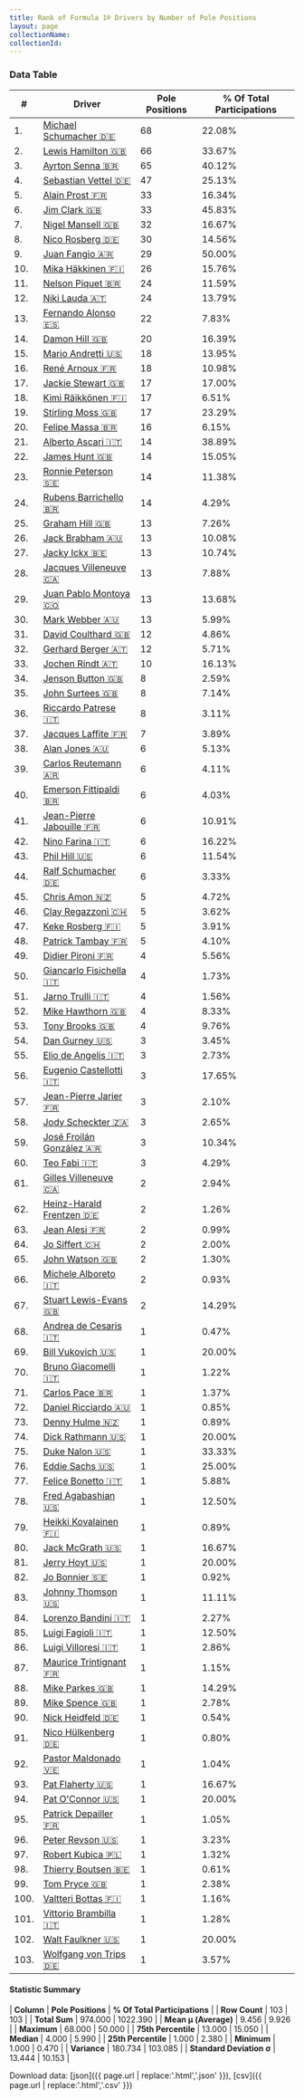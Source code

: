 ```yaml
---
title: Rank of Formula 1® Drivers by Number of Pole Positions
layout: page
collectionName: 
collectionId: 
---
```




<canvas id="chart" width="400" height="180"></canvas>
<script>
var data = {
    "datasets": [
        {
            "backgroundColor": [
                "#9C8E8D",
                "#9C8E8D",
                "#9C8E8D",
                "#9C8E8D",
                "#9C8E8D",
                "#9C8E8D",
                "#9C8E8D",
                "#9C8E8D",
                "#9C8E8D",
                "#9C8E8D",
                "#9C8E8D",
                "#9C8E8D",
                "#9C8E8D",
                "#9C8E8D",
                "#9C8E8D",
                "#9C8E8D",
                "#9C8E8D",
                "#9C8E8D",
                "#9C8E8D",
                "#9C8E8D",
                "#9C8E8D",
                "#9C8E8D",
                "#9C8E8D",
                "#9C8E8D",
                "#9C8E8D",
                "#9C8E8D",
                "#9C8E8D",
                "#9C8E8D",
                "#9C8E8D",
                "#9C8E8D",
                "#9C8E8D",
                "#9C8E8D",
                "#9C8E8D",
                "#9C8E8D",
                "#9C8E8D",
                "#9C8E8D",
                "#9C8E8D",
                "#9C8E8D",
                "#9C8E8D",
                "#9C8E8D",
                "#9C8E8D",
                "#9C8E8D",
                "#9C8E8D",
                "#9C8E8D",
                "#9C8E8D",
                "#9C8E8D",
                "#9C8E8D",
                "#9C8E8D",
                "#9C8E8D",
                "#9C8E8D",
                "#9C8E8D",
                "#9C8E8D",
                "#9C8E8D",
                "#9C8E8D",
                "#9C8E8D",
                "#9C8E8D",
                "#9C8E8D",
                "#9C8E8D",
                "#9C8E8D",
                "#9C8E8D",
                "#9C8E8D",
                "#9C8E8D",
                "#9C8E8D",
                "#9C8E8D",
                "#9C8E8D",
                "#9C8E8D",
                "#9C8E8D",
                "#9C8E8D",
                "#9C8E8D",
                "#9C8E8D",
                "#9C8E8D",
                "#9C8E8D",
                "#9C8E8D",
                "#9C8E8D",
                "#9C8E8D",
                "#9C8E8D",
                "#9C8E8D",
                "#9C8E8D",
                "#9C8E8D",
                "#9C8E8D",
                "#9C8E8D",
                "#9C8E8D",
                "#9C8E8D",
                "#9C8E8D",
                "#9C8E8D",
                "#9C8E8D",
                "#9C8E8D",
                "#9C8E8D",
                "#9C8E8D",
                "#9C8E8D",
                "#9C8E8D",
                "#9C8E8D",
                "#9C8E8D",
                "#9C8E8D",
                "#9C8E8D",
                "#9C8E8D",
                "#9C8E8D",
                "#9C8E8D",
                "#9C8E8D",
                "#9C8E8D",
                "#9C8E8D",
                "#9C8E8D",
                "#9C8E8D"
            ],
            "borderColor": [
                "#1D181E",
                "#1D181E",
                "#1D181E",
                "#1D181E",
                "#1D181E",
                "#1D181E",
                "#1D181E",
                "#1D181E",
                "#1D181E",
                "#1D181E",
                "#1D181E",
                "#1D181E",
                "#1D181E",
                "#1D181E",
                "#1D181E",
                "#1D181E",
                "#1D181E",
                "#1D181E",
                "#1D181E",
                "#1D181E",
                "#1D181E",
                "#1D181E",
                "#1D181E",
                "#1D181E",
                "#1D181E",
                "#1D181E",
                "#1D181E",
                "#1D181E",
                "#1D181E",
                "#1D181E",
                "#1D181E",
                "#1D181E",
                "#1D181E",
                "#1D181E",
                "#1D181E",
                "#1D181E",
                "#1D181E",
                "#1D181E",
                "#1D181E",
                "#1D181E",
                "#1D181E",
                "#1D181E",
                "#1D181E",
                "#1D181E",
                "#1D181E",
                "#1D181E",
                "#1D181E",
                "#1D181E",
                "#1D181E",
                "#1D181E",
                "#1D181E",
                "#1D181E",
                "#1D181E",
                "#1D181E",
                "#1D181E",
                "#1D181E",
                "#1D181E",
                "#1D181E",
                "#1D181E",
                "#1D181E",
                "#1D181E",
                "#1D181E",
                "#1D181E",
                "#1D181E",
                "#1D181E",
                "#1D181E",
                "#1D181E",
                "#1D181E",
                "#1D181E",
                "#1D181E",
                "#1D181E",
                "#1D181E",
                "#1D181E",
                "#1D181E",
                "#1D181E",
                "#1D181E",
                "#1D181E",
                "#1D181E",
                "#1D181E",
                "#1D181E",
                "#1D181E",
                "#1D181E",
                "#1D181E",
                "#1D181E",
                "#1D181E",
                "#1D181E",
                "#1D181E",
                "#1D181E",
                "#1D181E",
                "#1D181E",
                "#1D181E",
                "#1D181E",
                "#1D181E",
                "#1D181E",
                "#1D181E",
                "#1D181E",
                "#1D181E",
                "#1D181E",
                "#1D181E",
                "#1D181E",
                "#1D181E",
                "#1D181E",
                "#1D181E"
            ],
            "borderWidth": 1,
            "data": [
                68.0,
                66.0,
                65.0,
                47.0,
                33.0,
                33.0,
                32.0,
                30.0,
                29.0,
                26.0,
                24.0,
                24.0,
                22.0,
                20.0,
                18.0,
                18.0,
                17.0,
                17.0,
                17.0,
                16.0,
                14.0,
                14.0,
                14.0,
                14.0,
                13.0,
                13.0,
                13.0,
                13.0,
                13.0,
                13.0,
                12.0,
                12.0,
                10.0,
                8.0,
                8.0,
                8.0,
                7.0,
                6.0,
                6.0,
                6.0,
                6.0,
                6.0,
                6.0,
                6.0,
                5.0,
                5.0,
                5.0,
                5.0,
                4.0,
                4.0,
                4.0,
                4.0,
                4.0,
                3.0,
                3.0,
                3.0,
                3.0,
                3.0,
                3.0,
                3.0,
                2.0,
                2.0,
                2.0,
                2.0,
                2.0,
                2.0,
                2.0,
                1.0,
                1.0,
                1.0,
                1.0,
                1.0,
                1.0,
                1.0,
                1.0,
                1.0,
                1.0,
                1.0,
                1.0,
                1.0,
                1.0,
                1.0,
                1.0,
                1.0,
                1.0,
                1.0,
                1.0,
                1.0,
                1.0,
                1.0,
                1.0,
                1.0,
                1.0,
                1.0,
                1.0,
                1.0,
                1.0,
                1.0,
                1.0,
                1.0,
                1.0,
                1.0,
                1.0
            ],
            "label": "Pole Positions"
        }
    ],
    "labels": [
        "Michael Schumacher",
        "Lewis Hamilton",
        "Ayrton Senna",
        "Sebastian Vettel",
        "Alain Prost",
        "Jim Clark",
        "Nigel Mansell",
        "Nico Rosberg",
        "Juan Fangio",
        "Mika Häkkinen",
        "Nelson Piquet",
        "Niki Lauda",
        "Fernando Alonso",
        "Damon Hill",
        "Mario Andretti",
        "René Arnoux",
        "Jackie Stewart",
        "Kimi Räikkönen",
        "Stirling Moss",
        "Felipe Massa",
        "Alberto Ascari",
        "James Hunt",
        "Ronnie Peterson",
        "Rubens Barrichello",
        "Graham Hill",
        "Jack Brabham",
        "Jacky Ickx",
        "Jacques Villeneuve",
        "Juan Pablo Montoya",
        "Mark Webber",
        "David Coulthard",
        "Gerhard Berger",
        "Jochen Rindt",
        "Jenson Button",
        "John Surtees",
        "Riccardo Patrese",
        "Jacques Laffite",
        "Alan Jones",
        "Carlos Reutemann",
        "Emerson Fittipaldi",
        "Jean-Pierre Jabouille",
        "Nino Farina",
        "Phil Hill",
        "Ralf Schumacher",
        "Chris Amon",
        "Clay Regazzoni",
        "Keke Rosberg",
        "Patrick Tambay",
        "Didier Pironi",
        "Giancarlo Fisichella",
        "Jarno Trulli",
        "Mike Hawthorn",
        "Tony Brooks",
        "Dan Gurney",
        "Elio de Angelis",
        "Eugenio Castellotti",
        "Jean-Pierre Jarier",
        "Jody Scheckter",
        "José Froilán González",
        "Teo Fabi",
        "Gilles Villeneuve",
        "Heinz-Harald Frentzen",
        "Jean Alesi",
        "Jo Siffert",
        "John Watson",
        "Michele Alboreto",
        "Stuart Lewis-Evans",
        "Andrea de Cesaris",
        "Bill Vukovich",
        "Bruno Giacomelli",
        "Carlos Pace",
        "Daniel Ricciardo",
        "Denny Hulme",
        "Dick Rathmann",
        "Duke Nalon",
        "Eddie Sachs",
        "Felice Bonetto",
        "Fred Agabashian",
        "Heikki Kovalainen",
        "Jack McGrath",
        "Jerry Hoyt",
        "Jo Bonnier",
        "Johnny Thomson",
        "Lorenzo Bandini",
        "Luigi Fagioli",
        "Luigi Villoresi",
        "Maurice Trintignant",
        "Mike Parkes",
        "Mike Spence",
        "Nick Heidfeld",
        "Nico Hülkenberg",
        "Pastor Maldonado",
        "Pat Flaherty",
        "Pat O'Connor",
        "Patrick Depailler",
        "Peter Revson",
        "Robert Kubica",
        "Thierry Boutsen",
        "Tom Pryce",
        "Valtteri Bottas",
        "Vittorio Brambilla",
        "Walt Faulkner",
        "Wolfgang von Trips"
    ]
};
var options = {
  legend: {
    display: false
  },
  scales: {
    xAxes: [{
      ticks: {
        beginAtZero: true,
        maxRotation: 180,
        display: window.innerWidth > 800
      }
    }],
    yAxes: [{
      ticks: {
        beginAtZero: true
      }
    }]
  },
  onResize: function(chart, size) {
    chart.options.scales.xAxes[0].ticks.display = size.width > 800;
  }
};
var chart = new Chart("chart", {
    data: data,
    type: 'bar',
    options: options
});
</script>



### Data Table

| # | Driver | Pole Positions | % Of Total Participations |
|--|--|--|--|
| 1. | [Michael Schumacher 🇩🇪](/f1/drivers/michael_schumacher) | 68 | 22.08% |
| 2. | [Lewis Hamilton 🇬🇧](/f1/drivers/hamilton) | 66 | 33.67% |
| 3. | [Ayrton Senna 🇧🇷](/f1/drivers/senna) | 65 | 40.12% |
| 4. | [Sebastian Vettel 🇩🇪](/f1/drivers/vettel) | 47 | 25.13% |
| 5. | [Alain Prost 🇫🇷](/f1/drivers/prost) | 33 | 16.34% |
| 6. | [Jim Clark 🇬🇧](/f1/drivers/clark) | 33 | 45.83% |
| 7. | [Nigel Mansell 🇬🇧](/f1/drivers/mansell) | 32 | 16.67% |
| 8. | [Nico Rosberg 🇩🇪](/f1/drivers/rosberg) | 30 | 14.56% |
| 9. | [Juan Fangio 🇦🇷](/f1/drivers/fangio) | 29 | 50.00% |
| 10. | [Mika Häkkinen 🇫🇮](/f1/drivers/hakkinen) | 26 | 15.76% |
| 11. | [Nelson Piquet 🇧🇷](/f1/drivers/piquet) | 24 | 11.59% |
| 12. | [Niki Lauda 🇦🇹](/f1/drivers/lauda) | 24 | 13.79% |
| 13. | [Fernando Alonso 🇪🇸](/f1/drivers/alonso) | 22 | 7.83% |
| 14. | [Damon Hill 🇬🇧](/f1/drivers/damon_hill) | 20 | 16.39% |
| 15. | [Mario Andretti 🇺🇸](/f1/drivers/mario_andretti) | 18 | 13.95% |
| 16. | [René Arnoux 🇫🇷](/f1/drivers/arnoux) | 18 | 10.98% |
| 17. | [Jackie Stewart 🇬🇧](/f1/drivers/stewart) | 17 | 17.00% |
| 18. | [Kimi Räikkönen 🇫🇮](/f1/drivers/raikkonen) | 17 | 6.51% |
| 19. | [Stirling Moss 🇬🇧](/f1/drivers/moss) | 17 | 23.29% |
| 20. | [Felipe Massa 🇧🇷](/f1/drivers/massa) | 16 | 6.15% |
| 21. | [Alberto Ascari 🇮🇹](/f1/drivers/ascari) | 14 | 38.89% |
| 22. | [James Hunt 🇬🇧](/f1/drivers/hunt) | 14 | 15.05% |
| 23. | [Ronnie Peterson 🇸🇪](/f1/drivers/peterson) | 14 | 11.38% |
| 24. | [Rubens Barrichello 🇧🇷](/f1/drivers/barrichello) | 14 | 4.29% |
| 25. | [Graham Hill 🇬🇧](/f1/drivers/hill) | 13 | 7.26% |
| 26. | [Jack Brabham 🇦🇺](/f1/drivers/jack_brabham) | 13 | 10.08% |
| 27. | [Jacky Ickx 🇧🇪](/f1/drivers/ickx) | 13 | 10.74% |
| 28. | [Jacques Villeneuve 🇨🇦](/f1/drivers/villeneuve) | 13 | 7.88% |
| 29. | [Juan Pablo Montoya 🇨🇴](/f1/drivers/montoya) | 13 | 13.68% |
| 30. | [Mark Webber 🇦🇺](/f1/drivers/webber) | 13 | 5.99% |
| 31. | [David Coulthard 🇬🇧](/f1/drivers/coulthard) | 12 | 4.86% |
| 32. | [Gerhard Berger 🇦🇹](/f1/drivers/berger) | 12 | 5.71% |
| 33. | [Jochen Rindt 🇦🇹](/f1/drivers/rindt) | 10 | 16.13% |
| 34. | [Jenson Button 🇬🇧](/f1/drivers/button) | 8 | 2.59% |
| 35. | [John Surtees 🇬🇧](/f1/drivers/surtees) | 8 | 7.14% |
| 36. | [Riccardo Patrese 🇮🇹](/f1/drivers/patrese) | 8 | 3.11% |
| 37. | [Jacques Laffite 🇫🇷](/f1/drivers/laffite) | 7 | 3.89% |
| 38. | [Alan Jones 🇦🇺](/f1/drivers/jones) | 6 | 5.13% |
| 39. | [Carlos Reutemann 🇦🇷](/f1/drivers/reutemann) | 6 | 4.11% |
| 40. | [Emerson Fittipaldi 🇧🇷](/f1/drivers/emerson_fittipaldi) | 6 | 4.03% |
| 41. | [Jean-Pierre Jabouille 🇫🇷](/f1/drivers/jabouille) | 6 | 10.91% |
| 42. | [Nino Farina 🇮🇹](/f1/drivers/farina) | 6 | 16.22% |
| 43. | [Phil Hill 🇺🇸](/f1/drivers/phil_hill) | 6 | 11.54% |
| 44. | [Ralf Schumacher 🇩🇪](/f1/drivers/ralf_schumacher) | 6 | 3.33% |
| 45. | [Chris Amon 🇳🇿](/f1/drivers/amon) | 5 | 4.72% |
| 46. | [Clay Regazzoni 🇨🇭](/f1/drivers/regazzoni) | 5 | 3.62% |
| 47. | [Keke Rosberg 🇫🇮](/f1/drivers/keke_rosberg) | 5 | 3.91% |
| 48. | [Patrick Tambay 🇫🇷](/f1/drivers/tambay) | 5 | 4.10% |
| 49. | [Didier Pironi 🇫🇷](/f1/drivers/pironi) | 4 | 5.56% |
| 50. | [Giancarlo Fisichella 🇮🇹](/f1/drivers/fisichella) | 4 | 1.73% |
| 51. | [Jarno Trulli 🇮🇹](/f1/drivers/trulli) | 4 | 1.56% |
| 52. | [Mike Hawthorn 🇬🇧](/f1/drivers/hawthorn) | 4 | 8.33% |
| 53. | [Tony Brooks 🇬🇧](/f1/drivers/brooks) | 4 | 9.76% |
| 54. | [Dan Gurney 🇺🇸](/f1/drivers/gurney) | 3 | 3.45% |
| 55. | [Elio de Angelis 🇮🇹](/f1/drivers/angelis) | 3 | 2.73% |
| 56. | [Eugenio Castellotti 🇮🇹](/f1/drivers/castellotti) | 3 | 17.65% |
| 57. | [Jean-Pierre Jarier 🇫🇷](/f1/drivers/jarier) | 3 | 2.10% |
| 58. | [Jody Scheckter 🇿🇦](/f1/drivers/scheckter) | 3 | 2.65% |
| 59. | [José Froilán González 🇦🇷](/f1/drivers/gonzalez) | 3 | 10.34% |
| 60. | [Teo Fabi 🇮🇹](/f1/drivers/fabi) | 3 | 4.29% |
| 61. | [Gilles Villeneuve 🇨🇦](/f1/drivers/gilles_villeneuve) | 2 | 2.94% |
| 62. | [Heinz-Harald Frentzen 🇩🇪](/f1/drivers/frentzen) | 2 | 1.26% |
| 63. | [Jean Alesi 🇫🇷](/f1/drivers/alesi) | 2 | 0.99% |
| 64. | [Jo Siffert 🇨🇭](/f1/drivers/siffert) | 2 | 2.00% |
| 65. | [John Watson 🇬🇧](/f1/drivers/watson) | 2 | 1.30% |
| 66. | [Michele Alboreto 🇮🇹](/f1/drivers/alboreto) | 2 | 0.93% |
| 67. | [Stuart Lewis-Evans 🇬🇧](/f1/drivers/lewis-evans) | 2 | 14.29% |
| 68. | [Andrea de Cesaris 🇮🇹](/f1/drivers/cesaris) | 1 | 0.47% |
| 69. | [Bill Vukovich 🇺🇸](/f1/drivers/vukovich) | 1 | 20.00% |
| 70. | [Bruno Giacomelli 🇮🇹](/f1/drivers/giacomelli) | 1 | 1.22% |
| 71. | [Carlos Pace 🇧🇷](/f1/drivers/pace) | 1 | 1.37% |
| 72. | [Daniel Ricciardo 🇦🇺](/f1/drivers/ricciardo) | 1 | 0.85% |
| 73. | [Denny Hulme 🇳🇿](/f1/drivers/hulme) | 1 | 0.89% |
| 74. | [Dick Rathmann 🇺🇸](/f1/drivers/dick_rathmann) | 1 | 20.00% |
| 75. | [Duke Nalon 🇺🇸](/f1/drivers/nalon) | 1 | 33.33% |
| 76. | [Eddie Sachs 🇺🇸](/f1/drivers/sachs) | 1 | 25.00% |
| 77. | [Felice Bonetto 🇮🇹](/f1/drivers/bonetto) | 1 | 5.88% |
| 78. | [Fred Agabashian 🇺🇸](/f1/drivers/agabashian) | 1 | 12.50% |
| 79. | [Heikki Kovalainen 🇫🇮](/f1/drivers/kovalainen) | 1 | 0.89% |
| 80. | [Jack McGrath 🇺🇸](/f1/drivers/mcgrath) | 1 | 16.67% |
| 81. | [Jerry Hoyt 🇺🇸](/f1/drivers/hoyt) | 1 | 20.00% |
| 82. | [Jo Bonnier 🇸🇪](/f1/drivers/bonnier) | 1 | 0.92% |
| 83. | [Johnny Thomson 🇺🇸](/f1/drivers/thomson) | 1 | 11.11% |
| 84. | [Lorenzo Bandini 🇮🇹](/f1/drivers/bandini) | 1 | 2.27% |
| 85. | [Luigi Fagioli 🇮🇹](/f1/drivers/fagioli) | 1 | 12.50% |
| 86. | [Luigi Villoresi 🇮🇹](/f1/drivers/villoresi) | 1 | 2.86% |
| 87. | [Maurice Trintignant 🇫🇷](/f1/drivers/trintignant) | 1 | 1.15% |
| 88. | [Mike Parkes 🇬🇧](/f1/drivers/parkes) | 1 | 14.29% |
| 89. | [Mike Spence 🇬🇧](/f1/drivers/spence) | 1 | 2.78% |
| 90. | [Nick Heidfeld 🇩🇪](/f1/drivers/heidfeld) | 1 | 0.54% |
| 91. | [Nico Hülkenberg 🇩🇪](/f1/drivers/hulkenberg) | 1 | 0.80% |
| 92. | [Pastor Maldonado 🇻🇪](/f1/drivers/maldonado) | 1 | 1.04% |
| 93. | [Pat Flaherty 🇺🇸](/f1/drivers/flaherty) | 1 | 16.67% |
| 94. | [Pat O'Connor 🇺🇸](/f1/drivers/connor) | 1 | 20.00% |
| 95. | [Patrick Depailler 🇫🇷](/f1/drivers/depailler) | 1 | 1.05% |
| 96. | [Peter Revson 🇺🇸](/f1/drivers/revson) | 1 | 3.23% |
| 97. | [Robert Kubica 🇵🇱](/f1/drivers/kubica) | 1 | 1.32% |
| 98. | [Thierry Boutsen 🇧🇪](/f1/drivers/boutsen) | 1 | 0.61% |
| 99. | [Tom Pryce 🇬🇧](/f1/drivers/pryce) | 1 | 2.38% |
| 100. | [Valtteri Bottas 🇫🇮](/f1/drivers/bottas) | 1 | 1.16% |
| 101. | [Vittorio Brambilla 🇮🇹](/f1/drivers/brambilla) | 1 | 1.28% |
| 102. | [Walt Faulkner 🇺🇸](/f1/drivers/faulkner) | 1 | 20.00% |
| 103. | [Wolfgang von Trips 🇩🇪](/f1/drivers/trips) | 1 | 3.57% |

#### Statistic Summary

| **Column** | **Pole Positions** | **% Of Total Participations** |
| **Row Count** | 103 | 103 |
| **Total Sum** | 974.000 | 1022.390 |
| **Mean μ (Average)** | 9.456 | 9.926 |
| **Maximum** | 68.000 | 50.000 |
| **75th Percentile** | 13.000 | 15.050 |
| **Median** | 4.000 | 5.990 |
| **25th Percentile** | 1.000 | 2.380 |
| **Minimum** | 1.000 | 0.470 |
| **Variance** | 180.734 | 103.085 |
| **Standard Deviation σ** | 13.444 | 10.153 |

Download data: [json]({{ page.url | replace:'.html','.json' }}), [csv]({{ page.url | replace:'.html','.csv' }})
